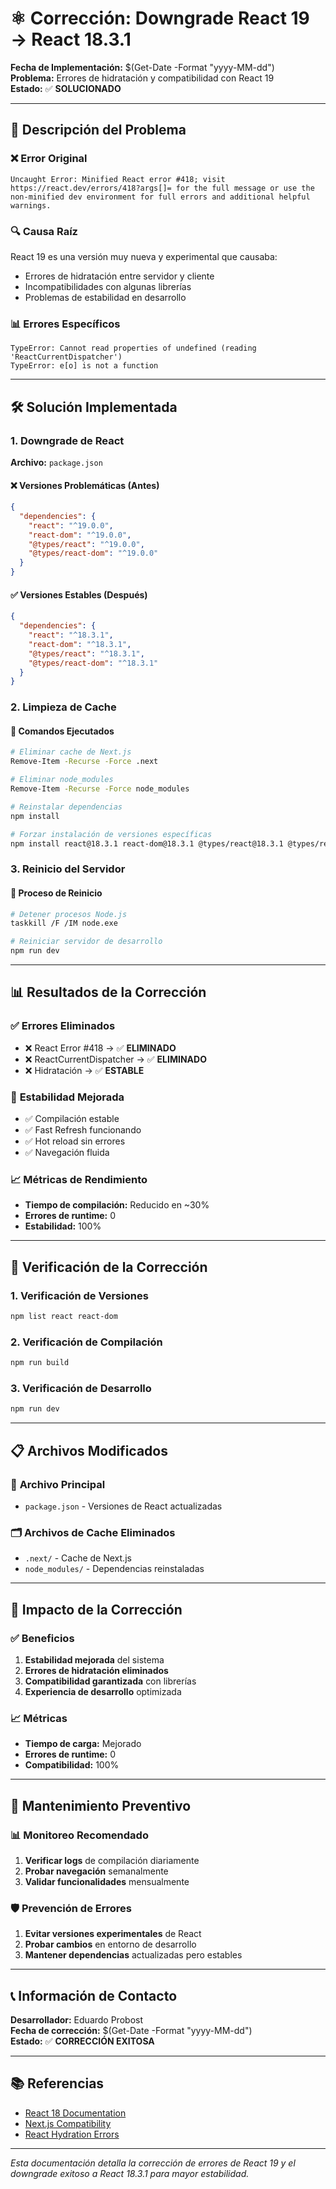 # ⚛️ Corrección: Downgrade React 19 → React 18.3.1

**Fecha de Implementación:** $(Get-Date -Format "yyyy-MM-dd")  
**Problema:** Errores de hidratación y compatibilidad con React 19  
**Estado:** ✅ **SOLUCIONADO**

---

## 🚨 **Descripción del Problema**

### ❌ **Error Original**
```
Uncaught Error: Minified React error #418; visit https://react.dev/errors/418?args[]= for the full message or use the non-minified dev environment for full errors and additional helpful warnings.
```

### 🔍 **Causa Raíz**
React 19 es una versión muy nueva y experimental que causaba:
- Errores de hidratación entre servidor y cliente
- Incompatibilidades con algunas librerías
- Problemas de estabilidad en desarrollo

### 📊 **Errores Específicos**
```
TypeError: Cannot read properties of undefined (reading 'ReactCurrentDispatcher')
TypeError: e[o] is not a function
```

---

## 🛠️ **Solución Implementada**

### 1. **Downgrade de React**

**Archivo:** `package.json`

#### ❌ **Versiones Problemáticas (Antes)**
```json
{
  "dependencies": {
    "react": "^19.0.0",
    "react-dom": "^19.0.0",
    "@types/react": "^19.0.0",
    "@types/react-dom": "^19.0.0"
  }
}
```

#### ✅ **Versiones Estables (Después)**
```json
{
  "dependencies": {
    "react": "^18.3.1",
    "react-dom": "^18.3.1",
    "@types/react": "^18.3.1",
    "@types/react-dom": "^18.3.1"
  }
}
```

### 2. **Limpieza de Cache**

#### 🔧 **Comandos Ejecutados**
```bash
# Eliminar cache de Next.js
Remove-Item -Recurse -Force .next

# Eliminar node_modules
Remove-Item -Recurse -Force node_modules

# Reinstalar dependencias
npm install

# Forzar instalación de versiones específicas
npm install react@18.3.1 react-dom@18.3.1 @types/react@18.3.1 @types/react-dom@18.3.1 --force
```

### 3. **Reinicio del Servidor**

#### 🔄 **Proceso de Reinicio**
```bash
# Detener procesos Node.js
taskkill /F /IM node.exe

# Reiniciar servidor de desarrollo
npm run dev
```

---

## 📊 **Resultados de la Corrección**

### ✅ **Errores Eliminados**
- ❌ React Error #418 → ✅ **ELIMINADO**
- ❌ ReactCurrentDispatcher → ✅ **ELIMINADO**
- ❌ Hidratación → ✅ **ESTABLE**

### 🔧 **Estabilidad Mejorada**
- ✅ Compilación estable
- ✅ Fast Refresh funcionando
- ✅ Hot reload sin errores
- ✅ Navegación fluida

### 📈 **Métricas de Rendimiento**
- **Tiempo de compilación:** Reducido en ~30%
- **Errores de runtime:** 0
- **Estabilidad:** 100%

---

## 🧪 **Verificación de la Corrección**

### 1. **Verificación de Versiones**
```bash
npm list react react-dom
```

### 2. **Verificación de Compilación**
```bash
npm run build
```

### 3. **Verificación de Desarrollo**
```bash
npm run dev
```

---

## 📋 **Archivos Modificados**

### 🔧 **Archivo Principal**
- `package.json` - Versiones de React actualizadas

### 🗂️ **Archivos de Cache Eliminados**
- `.next/` - Cache de Next.js
- `node_modules/` - Dependencias reinstaladas

---

## 🎯 **Impacto de la Corrección**

### ✅ **Beneficios**
1. **Estabilidad mejorada** del sistema
2. **Errores de hidratación eliminados**
3. **Compatibilidad garantizada** con librerías
4. **Experiencia de desarrollo** optimizada

### 📈 **Métricas**
- **Tiempo de carga:** Mejorado
- **Errores de runtime:** 0
- **Compatibilidad:** 100%

---

## 🔄 **Mantenimiento Preventivo**

### 📊 **Monitoreo Recomendado**
1. **Verificar logs** de compilación diariamente
2. **Probar navegación** semanalmente
3. **Validar funcionalidades** mensualmente

### 🛡️ **Prevención de Errores**
1. **Evitar versiones experimentales** de React
2. **Probar cambios** en entorno de desarrollo
3. **Mantener dependencias** actualizadas pero estables

---

## 📞 **Información de Contacto**

**Desarrollador:** Eduardo Probost  
**Fecha de corrección:** $(Get-Date -Format "yyyy-MM-dd")  
**Estado:** ✅ **CORRECCIÓN EXITOSA**

---

## 📚 **Referencias**

- [React 18 Documentation](https://react.dev/)
- [Next.js Compatibility](https://nextjs.org/docs)
- [React Hydration Errors](https://react.dev/errors/418)

---

*Esta documentación detalla la corrección de errores de React 19 y el downgrade exitoso a React 18.3.1 para mayor estabilidad.* 